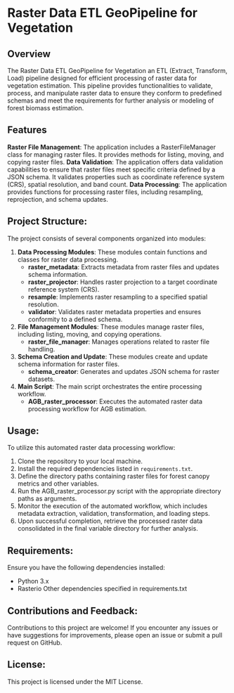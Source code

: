 # Raster Data ETL GeoPipeline for Vegetation

## Overview
The Raster Data ETL GeoPipeline for Vegetation an ETL (Extract, Transform, Load) pipeline designed for efficient processing of raster data for vegetation estimation. This pipeline provides functionalities to validate, process, and manipulate raster data to ensure they conform to predefined schemas and meet the requirements for further analysis or modeling of forest biomass estimation.


## Features
**Raster File Management**: The application includes a RasterFileManager class for managing raster files. It provides methods for listing, moving, and copying raster files.
**Data Validation**: The application offers data validation capabilities to ensure that raster files meet specific criteria defined by a JSON schema. It validates properties such as coordinate reference system (CRS), spatial resolution, and band count.
**Data Processing**: The application provides functions for processing raster files, including resampling, reprojection, and schema updates.

## Project Structure:
The project consists of several components organized into modules:

1. **Data Processing Modules**: These modules contain functions and classes for raster data processing.
    - **raster_metadata**: Extracts metadata from raster files and updates schema information.
    - **raster_projector**: Handles raster projection to a target coordinate reference system (CRS).
    - **resample**: Implements raster resampling to a specified spatial resolution.
    - **validator**: Validates raster metadata properties and ensures conformity to a defined schema.
2. **File Management Modules**: These modules manage raster files, including listing, moving, and copying operations.
    - **raster_file_manager**: Manages operations related to raster file handling.
3. **Schema Creation and Update**: These modules create and update schema information for raster files.
    - **schema_creator**: Generates and updates JSON schema for raster datasets.
4. **Main Script**: The main script orchestrates the entire processing workflow.
    - **AGB_raster_processor**: Executes the automated raster data processing workflow for AGB estimation.

## Usage:
To utilize this automated raster data processing workflow:

1. Clone the repository to your local machine.
2. Install the required dependencies listed in `requirements.txt`.
3. Define the directory paths containing raster files for forest canopy metrics and other variables.
4. Run the AGB_raster_processor.py script with the appropriate directory paths as arguments.
5. Monitor the execution of the automated workflow, which includes metadata extraction, validation, transformation, and loading steps.
6. Upon successful completion, retrieve the processed raster data consolidated in the final variable directory for further analysis.

## Requirements:
Ensure you have the following dependencies installed:

- Python 3.x
- Rasterio
Other dependencies specified in requirements.txt

## Contributions and Feedback:
Contributions to this project are welcome! If you encounter any issues or have suggestions for improvements, please open an issue or submit a pull request on GitHub.

## License:
This project is licensed under the MIT License.
